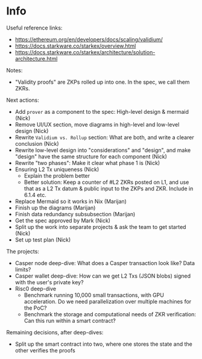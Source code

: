 # Info

Useful reference links:
- https://ethereum.org/en/developers/docs/scaling/validium/
- https://docs.starkware.co/starkex/overview.html
- https://docs.starkware.co/starkex/architecture/solution-architecture.html

Notes:
- "Validity proofs" are ZKPs rolled up into one. In the spec, we call them ZKRs.

Next actions:
- Add `prover` as a component to the spec: High-level design & mermaid (Nick)
- Remove UI/UX section, move diagrams in high-level and low-level design (Nick)
- Rewrite `Validium vs. Rollup` section: What are both, and write a clearer
  conclusion (Nick)
- Rewrite low-level design into "considerations" and "design", and make "design"
  have the same structure for each component (Nick)
- Rewrite "two phases": Make it clear what phase 1 is (Nick)
- Ensuring L2 Tx uniqueness (Nick)
  * Explain the problem better
  * Better solution: Keep a counter of #L2 ZKRs posted on L1, and use that as a
    L2 Tx datum & public input to the ZKPs and ZKR. Include in 6.1.4 etc.
- Replace Mermaid so it works in Nix (Marijan)
- Finish up the diagrams (Marijan)
- Finish data redundancy subsubsection (Marijan)
- Get the spec approved by Mark (Nick)
- Split up the work into separate projects & ask the team to get started (Nick)
- Set up test plan (Nick)

The projects:
- Casper node deep-dive: What does a Casper transaction look like? Data limits?
- Casper wallet deep-dive: How can we get L2 Txs (JSON blobs) signed with the
  user's private key?
- Risc0 deep-dive
  * Benchmark running 10,000 small transactions, with GPU acceleration. Do we
    need parallelization over multiple machines for the PoC?
  * Benchmark the storage and computational needs of ZKR verification: Can this
    run within a smart contract?

Remaining decisions, after deep-dives:
- Split up the smart contract into two, where one stores the state and the other
  verifies the proofs



